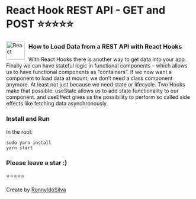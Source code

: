 # React Hook REST API - GET and POST :star::star::star::star::star:

<img src="https://github.com/RonnyldoSilva/React-Hook-REST-API/blob/master/src/logo.svg"
     alt="React"
     style="float: left; margin-right: 10px; width: 50px;" />

### How to Load Data from a REST API with React Hooks

With React Hooks there is another way to get data into your app. Finally we can have stateful logic in functional components – which allows us to have functional components as “containers”. If we now want a component to load data at mount, we don’t need a class component anymore. At least not just because we need state or lifecycle. Two Hooks make that possible: useState allows us to add state functionality to our component. and useEffect gives us the possibility to perform so called side effects like fetching data asynchronously.

### Install and Run
In the root:
```
sudo yarn install
yarn start
```

### Please leave a star :) 
:star::star::star::star::star:

Create by [RonnyldoSilva](https://github.com/RonnyldoSilva)
